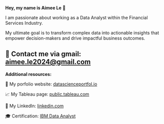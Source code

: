 **Hey, my name is Aimee Le** 👋

I am passionate about working as a Data Analyst within the Financial Services Industry.

My ultimate goal is to transform complex data into actionable insights that empower decision-makers and drive impactful business outcomes.

📩 Contact me via gmail: aimee.le2024@gmail.com
---

**Additional resources:**

🔗 My porfolio website: [datascienceportfol.io](https://www.datascienceportfol.io/aimeele2024)

📈 My Tableau page: [public.tableau.com](https://public.tableau.com/app/profile/aimee.le9707)

📲 My LinkedIn: [linkedin.com](https://www.linkedin.com/in/aimeele97)

🎓 Certification: [IBM Data Analyst](https://coursera.org/share/630e9c1598367f752e30e3a595e04552)
